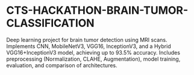# CTS-HACKATHON-BRAIN-TUMOR-CLASSIFICATION
Deep learning project for brain tumor detection using MRI scans. Implements CNN, MobileNetV3, VGG16, InceptionV3, and a Hybrid VGG16+InceptionV3 model, achieving up to 93.5% accuracy. Includes preprocessing (Normalization, CLAHE, Augmentation), model training, evaluation, and comparison of architectures.
